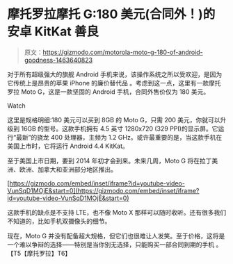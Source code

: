 # 摩托罗拉摩托 G:180 美元(合同外！)的安卓 KitKat 善良

> 原文：<https://gizmodo.com/motorola-moto-g-180-of-android-goodness-1463640823>

对于所有超级强大的旗舰 Android 手机来说，该操作系统之所以受欢迎，是因为它传统上是昂贵的苹果 iPhone 的廉价替代品 。考虑到这一点，这里有一款摩托罗拉 Moto G，这是一款坚固的 Android 手机，合同外售价仅为 180 美元。

Watch

这里是规格明细:180 美元可以买到 8GB 的 Moto G，只需 200 美元，你就可以升级到 16GB 的型号。这款手机拥有 4.5 英寸 1280x720 (329 PPI)的显示屏。它运行“最新”的骁龙 400 处理器，主频为 1.2 GHz。或许最重要的是，当这款手机在美国上市时，它将运行 Android 4.4 KitKat。

至于美国上市日期，要到 2014 年初才会到来。未来几周，Moto G 将在拉丁美洲、欧洲、加拿大和亚洲部分地区推出。

 [https://gizmodo.com/embed/inset/iframe?id=youtube-video-VunSqD1MOjE&start=0](https://gizmodo.com/embed/inset/iframe?id=youtube-video-VunSqD1MOjE&start=0) 

这款手机的缺点是不支持 LTE，也不像 Moto X 那样可以随时收听。还有很多我们不知道的，比如手机双摄像头的细节。

现在，Moto G 并没有配备超大规格，但它们也很难让人发笑。至于价格，这将是一个难以争辩的选择——特别是当你别无选择，只能购买一部合同到期的手机 。【T5【摩托罗拉】T6】